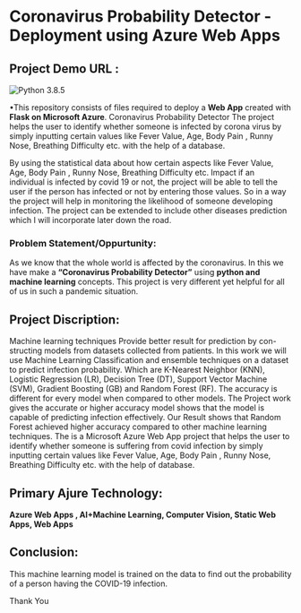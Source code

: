 # Coronavirus Probability Detector - Deployment using Azure Web Apps
## Project Demo URL : 

![Python 3.8.5](https://img.shields.io/badge/Python-3.6-brightgreen.svg) 

•This repository consists of files required to deploy a **Web App** created with **Flask on Microsoft Azure**. Coronavirus Probability Detector The project helps the user to identify whether someone is infected by corona virus by simply inputting certain values like Fever Value, Age, Body Pain , Runny Nose, Breathing Difficulty etc. with the help of a database.

By using the statistical data about how certain aspects like Fever Value, Age, Body Pain , Runny Nose, Breathing Difficulty etc. Impact if an individual is infected by covid 19 or not, the project will be able to tell the user if the person has infected or not by entering those values. So in a way the project will help in monitoring the likelihood of someone developing infection. The project can be extended to include other diseases prediction which I will incorporate later down the road.

### Problem Statement/Oppurtunity:
 As we know that the whole world is affected by the coronavirus. In this we have make a **“Coronavirus Probability Detector”** using **python and machine learning** concepts. This project is very different yet helpful for all of us in such a pandemic situation.

## Project Discription:
 Machine learning techniques Provide better result for prediction by con- structing models from datasets collected from patients. In this work we will use Machine Learning Classification and ensemble techniques on a dataset to predict infection probability. Which are K-Nearest Neighbor (KNN), Logistic Regression (LR), Decision Tree (DT), Support Vector Machine (SVM), Gradient Boosting (GB) and Random Forest (RF). The accuracy is different for every model when compared to other models. The Project work gives the accurate or higher accuracy model shows that the model is capable of predicting infection effectively. Our Result shows that Random Forest achieved higher accuracy compared to other machine learning techniques. The is a Microsoft Azure Web App project that helps the user to identify whether someone is suffering from covid infection by simply inputting certain values like Fever Value, Age, Body Pain , Runny Nose, Breathing Difficulty etc. with the help of database.

## Primary Ajure Technology:
**Azure Web Apps , AI+Machine Learning, Computer Vision, Static Web Apps, Web Apps**

## Conclusion:
This machine learning model is trained on the data to find out the probability of a person having the COVID-19 infection.

Thank You
